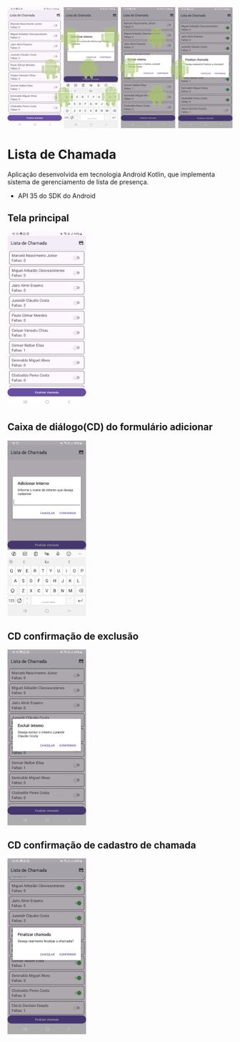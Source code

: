 ![Thumbnail](github.png)

# Lista de Chamada

Aplicação desenvolvida em tecnologia Android Kotlin, que implementa sistema de gerenciamento de lista de presença.

- API 35 do SDK do Android

## Tela principal
<img src="prints/principal.jpg" style="width: 35%; height: auto;">

## Caixa de diálogo(CD) do formulário adicionar
<img src="prints/cd-form-adicionar.jpg" style="width: 35%; height: auto;">

## CD confirmação de exclusão
<img src="prints/cd-excluir.jpg" style="width: 35%; height: auto;">

## CD confirmação de cadastro de chamada
<img src="prints/cd-confirmar.jpg" style="width: 35%; height: auto;">
